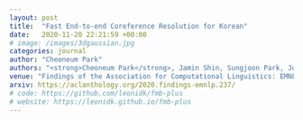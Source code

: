 ```yaml
---
layout: post
title:  "Fast End-to-end Coreference Resolution for Korean"
date:   2020-11-20 22:21:59 +00:00
# image: /images/3dgaussian.jpg
categories: journal
author: "Cheoneum Park"
authors: "<strong>Cheoneum Park</strong>, Jamin Shin, Sungjoon Park, Joonho Lim, Changki Lee"
venue: "Findings of the Association for Computational Linguistics: EMNLP 2020"
arxiv: https://aclanthology.org/2020.findings-emnlp.237/
# code: https://github.com/leonidk/fmb-plus
# website: https://leonidk.github.io/fmb-plus
---
```

<!-- We show how shape reconstruction with 3D Gaussians can be expanded to include differentiable optical flow, colored mesh exports and more.  -->